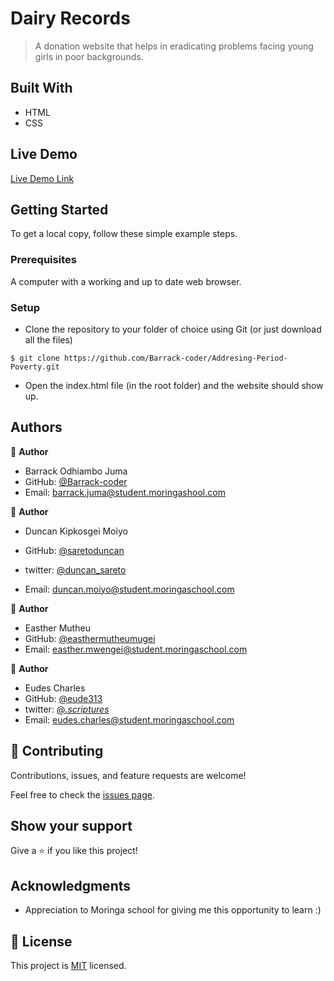 # Dairy Records

> A donation website that helps in eradicating problems facing young girls in poor backgrounds.

## Built With

- HTML
- CSS

## Live Demo

[Live Demo Link](https://barrack-coder.github.io/Addresing-Period-Poverty/)

## Getting Started

To get a local copy, follow these simple example steps.

### Prerequisites

A computer with a working and up to date web browser.

### Setup

- Clone the repository to your folder of choice using Git (or just download all the files)

```
$ git clone https://github.com/Barrack-coder/Addresing-Period-Poverty.git

```

- Open the index.html file (in the root folder) and the website should show up.

## Authors

👤 **Author**

- Barrack Odhiambo Juma
- GitHub: [@Barrack-coder](https://github.com/Barrack-coder)
- Email: barrack.juma@student.moringashool.com

👤 **Author**

- Duncan Kipkosgei Moiyo

- GitHub: [@saretoduncan](https://github.com/saretoduncan)
- twitter: [@duncan_sareto](https://twitter.com/duncan_sareto)
- Email: duncan.moiyo@student.moringaschool.com

👤 **Author**

- Easther Mutheu
- GitHub: [@easthermutheumugei](https://github.com/saretoduncan)
- Email: easther.mwengei@student.moringaschool.com

👤 **Author**

- Eudes Charles
- GitHub: [@eude313](https://github.com/eude313)
- twitter: [@_.scriptures_](https://twiter.com/_.scriptures_)
- Email: eudes.charles@student.moringaschool.com

## 🤝 Contributing

Contributions, issues, and feature requests are welcome!

Feel free to check the [issues page](ISSUE_TEMPLATE/feature_request.md).

## Show your support

Give a ⭐️ if you like this project!

## Acknowledgments

- Appreciation to Moringa school for giving me this opportunity to learn :)

## 📝 License

This project is [MIT](LICENSE) licensed.
